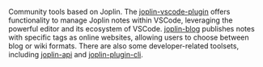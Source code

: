 Community tools based on Joplin. The [joplin-vscode-plugin](https://marketplace.visualstudio.com/items?itemName=rxliuli.joplin-vscode-plugin) offers functionality to manage Joplin notes within VSCode, leveraging the powerful editor and its ecosystem of VSCode. [joplin-blog](https://www.npmjs.com/package/joplin-blog) publishes notes with specific tags as online websites, allowing users to choose between blog or wiki formats. There are also some developer-related toolsets, including [joplin-api](https://www.npmjs.com/package/joplin-api) and [joplin-plugin-cli](https://www.npmjs.com/package/joplin-plugin-cli).